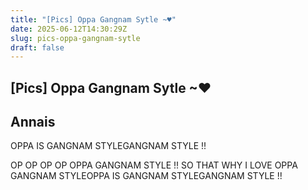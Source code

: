 ```yaml
---
title: "[Pics] Oppa Gangnam Sytle ~♥"
date: 2025-06-12T14:30:29Z
slug: pics-oppa-gangnam-sytle
draft: false
---
```


## [Pics] Oppa Gangnam Sytle ~♥

## Annais

OPPA IS GANGNAM STYLEGANGNAM STYLE !! 

OP OP OP OP OPPA GANGNAM STYLE !! SO THAT WHY I LOVE OPPA GANGNAM STYLEOPPA IS GANGNAM STYLEGANGNAM STYLE !!
